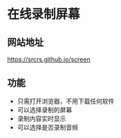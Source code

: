 # 在线录制屏幕

## 网站地址

https://srcrs.github.io/screen

## 功能

+ 只需打开浏览器，不用下载任何软件
+ 可以选择录制的屏幕
+ 录制内容实时显示
+ 可以选择是否录制音频
